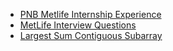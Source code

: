  - [PNB Metlife Internship Experience](https://www.geeksforgeeks.org/pnb-metlife-internship-experience/)
- [MetLife Interview Questions](https://www.geeksforgeeks.org/metlife-interview-questions/)
- [Largest Sum Contiguous Subarray](https://www.geeksforgeeks.org/largest-sum-contiguous-subarray/)